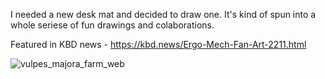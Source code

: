 I needed a new desk mat and decided to draw one. It's kind of spun into a whole seriese of fun drawings and colaborations. 

Featured in KBD news - https://kbd.news/Ergo-Mech-Fan-Art-2211.html

![vulpes_majora_farm_web](https://github.com/lalondeph/keyboard-art/assets/56025884/d91bc2ba-858e-4712-8ff4-55442e4955ba)
